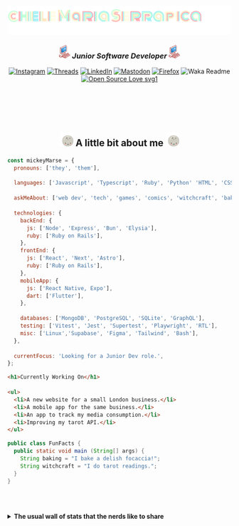 <h2><img align='center' src="./img/name-title.svg"></h2>
<h3 align='center'><img src="./img/pink_computer.gif" width="25"> <em> Junior Software Developer  
</em><img src="./img/pink_computer.gif" width="25"></h3>

<section align='center'>

[![Instagram](https://img.shields.io/badge/@mickeymarse-%23E4405F.svg?style=social-pink&logo=Instagram&logoColor=white)](https://www.instagram.com/mickeymarse/)
[![Threads](https://img.shields.io/badge/@mickeymarse-000000?style=social-pink&logo=Threads&logoColor=white)](https://www.threads.net/@mickeymarse)
[![LinkedIn](https://img.shields.io/badge/linkedin-%230077B5.svg?style=social-pink&logo=linkedin&logoColor=white)](https://www.linkedin.com/in/michele-maria-serrapica-b50963288/)
[![Mastodon](https://img.shields.io/badge/-@mickeymarse-%232B90D9?style=social-pinke&logo=mastodon&logoColor=white)](https://tech.lgbt/@mickeymarse)
[![Firefox](https://img.shields.io/badge/website/portfolio-FF7139?style=social-pink&logo=Firefox-Browser&logoColor=white)](https://www.mickeymarse.dev/)
![Waka Readme](https://github.com/anmol098/anmol098/workflows/Waka%20Readme/badge.svg)
[![Open Source Love svg1](https://badges.frapsoft.com/os/v1/open-source.svg?v=103)](https://github.com/ellerbrock/open-source-badges/)

</section>
<br /><br /><br /><br />

<h2 align='center'> <img src="./img/full-moon.gif" width="30"> A little bit about me <img src="./img/full-moon.gif" width="30"></h2>

```javascript
const mickeyMarse = {
  pronouns: ['they', 'them'],

  languages: ['Javascript', 'Typescript', 'Ruby', 'Python' 'HTML', 'CSS'],

  askMeAbout: ['web dev', 'tech', 'games', 'comics', 'witchcraft', 'baking'],

  technologies: {
    backEnd: {
      js: ['Node', 'Express', 'Bun', 'Elysia'],
      ruby: ['Ruby on Rails'],
    },
    frontEnd: {
      js: ['React', 'Next', 'Astro'],
      ruby: ['Ruby on Rails'],
    },
    mobileApp: {
      js: ['React Native, Expo'],
      dart: ['Flutter'],
    },

    databases: ['MongoDB', 'PostgreSQL', 'SQLite', 'GraphQL'],
    testing: ['Vitest', 'Jest', 'Supertest', 'Playwright', 'RTL'],
    misc: ['Linux','Supabase', 'Figma', 'Tailwind', 'Bash'],
  },

  currentFocus: 'Looking for a Junior Dev role.',
};
```

```html
<h1>Currently Working On</h1>

<ul>
  <li>A new website for a small London business.</li>
  <li>A mobile app for the same business.</li>
  <li>An app to track my media consumption.</li>
  <li>Improving my tarot API.</li>
</ul>
```

```java
public class FunFacts {
  public static void main (String[] args) {
    String baking = "I bake a delish focaccia!";
    String witchcraft = "I do tarot readings.";
  }
}
```

<br></br>

<details>
<summary><strong>The usual wall of stats that the nerds like to share</strong></summary>
---

<!--START_SECTION:waka-->
**🐱 My GitHub Data** 

> 📦 42.3 kB Used in GitHub's Storage 
 > 
> 💼 Opted to Hire
 > 
> 📜 14 Public Repositories 
 > 
> 🔑 2 Private Repositories 
 > 
**I'm an Early 🐤** 

```text
🌞 Morning                220 commits         ██████░░░░░░░░░░░░░░░░░░░   24.04 % 
🌆 Daytime                585 commits         ████████████████░░░░░░░░░   63.93 % 
🌃 Evening                107 commits         ███░░░░░░░░░░░░░░░░░░░░░░   11.69 % 
🌙 Night                  3 commits           ░░░░░░░░░░░░░░░░░░░░░░░░░   00.33 % 
```
📅 **I'm Most Productive on Tuesday** 

```text
Monday                   77 commits          ██░░░░░░░░░░░░░░░░░░░░░░░   08.42 % 
Tuesday                  210 commits         ██████░░░░░░░░░░░░░░░░░░░   22.95 % 
Wednesday                156 commits         ████░░░░░░░░░░░░░░░░░░░░░   17.05 % 
Thursday                 194 commits         █████░░░░░░░░░░░░░░░░░░░░   21.20 % 
Friday                   203 commits         ██████░░░░░░░░░░░░░░░░░░░   22.19 % 
Saturday                 15 commits          ░░░░░░░░░░░░░░░░░░░░░░░░░   01.64 % 
Sunday                   60 commits          ██░░░░░░░░░░░░░░░░░░░░░░░   06.56 % 
```


📊 **This Week I Spent My Time On** 

```text
💬 Programming Languages: 
TypeScript               9 hrs 33 mins       ███████████████████░░░░░░   74.87 % 
Markdown                 2 hrs 9 mins        ████░░░░░░░░░░░░░░░░░░░░░   16.88 % 
Astro                    14 mins             ░░░░░░░░░░░░░░░░░░░░░░░░░   01.91 % 
JavaScript               11 mins             ░░░░░░░░░░░░░░░░░░░░░░░░░   01.55 % 
JSON                     11 mins             ░░░░░░░░░░░░░░░░░░░░░░░░░   01.52 % 

🔥 Editors: 
VS Code                  12 hrs 46 mins      █████████████████████████   100.00 % 

🐱‍💻 Projects: 
tarmarapi                9 hrs 11 mins       ██████████████████░░░░░░░   71.93 % 
21sidwebsite             2 hrs 47 mins       █████░░░░░░░░░░░░░░░░░░░░   21.87 % 
portfolio                46 mins             ██░░░░░░░░░░░░░░░░░░░░░░░   06.11 % 
metrak                   0 secs              ░░░░░░░░░░░░░░░░░░░░░░░░░   00.09 % 

💻 Operating System: 
Linux                    12 hrs 46 mins      █████████████████████████   100.00 % 
```

**I Mostly Code in JavaScript** 

```text
JavaScript               48 repos            ███████████████████░░░░░░   75.00 % 
TypeScript               6 repos             ██░░░░░░░░░░░░░░░░░░░░░░░   09.38 % 
Ruby                     2 repos             █░░░░░░░░░░░░░░░░░░░░░░░░   03.12 % 
Python                   2 repos             █░░░░░░░░░░░░░░░░░░░░░░░░   03.12 % 
Astro                    1 repo              ░░░░░░░░░░░░░░░░░░░░░░░░░   01.56 % 
```




 Last Updated on 10/04/2024 18:59:28 UTC
<!--END_SECTION:waka-->

###### **These Readme stats are generated using github action [awesome-readme-stats](https://github.com/anmol098/waka-readme-stats)**

###### NOTE: Top languages does not indicate my skill level or anything like that. It is just a metric of which languages have been hosted by me on GitHub based on the usage across repositories. There are others which I haven't put up on GitHub.

</details>
